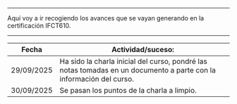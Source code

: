 
---
Aquí voy a ir recogiendo los avances que se vayan generando en la certificación IFCT610.

---

| Fecha      | Actividad/suceso:                                                                                                   |
| ---------- | ------------------------------------------------------------------------------------------------------------------- |
| 29/09/2025 | Ha sido la charla inicial del curso, pondré las notas tomadas en un documento a parte con la información del curso. |
| 30/09/2025 | Se pasan los puntos de la charla a limpio.                                                                          |
